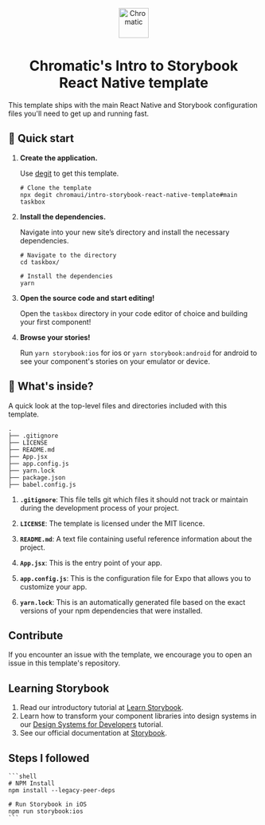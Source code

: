 <p align="center">
  <a href="https://www.chromatic.com/">
    <img alt="Chromatic" src="https://avatars2.githubusercontent.com/u/24584319?s=200&v=4" width="60" />
  </a>
</p>

<h1 align="center">
  Chromatic's Intro to Storybook React Native template
</h1>

This template ships with the main React Native and Storybook configuration files you'll need to get up and running fast.

## 🚅 Quick start

1.  **Create the application.**

    Use [degit](https://github.com/Rich-Harris/degit) to get this template.

    ```shell
    # Clone the template
    npx degit chromaui/intro-storybook-react-native-template#main taskbox
    ```

1.  **Install the dependencies.**

    Navigate into your new site’s directory and install the necessary dependencies.

    ```shell
    # Navigate to the directory
    cd taskbox/

    # Install the dependencies
    yarn
    ```

1.  **Open the source code and start editing!**

    Open the `taskbox` directory in your code editor of choice and building your first component!

1.  **Browse your stories!**

    Run `yarn storybook:ios` for ios or `yarn storybook:android` for android to see your component's stories on your emulator or device.

## 🔎 What's inside?

A quick look at the top-level files and directories included with this template.

    .
    ├── .gitignore
    ├── LICENSE
    ├── README.md
    ├── App.jsx
    ├── app.config.js
    ├── yarn.lock
    ├── package.json
    ├── babel.config.js

1.  **`.gitignore`**: This file tells git which files it should not track or maintain during the development process of your project.

2.  **`LICENSE`**: The template is licensed under the MIT licence.

3.  **`README.md`**: A text file containing useful reference information about the project.

4. **`App.jsx`**: This is the entry point of your app.  

5. **`app.config.js`**: This is the configuration file for Expo that allows you to customize your app.

6. **`yarn.lock`**: This is an automatically generated file based on the exact versions of your npm dependencies that were installed.

## Contribute

If you encounter an issue with the template, we encourage you to open an issue in this template's repository.

## Learning Storybook

1. Read our introductory tutorial at [Learn Storybook](https://storybook.js.org/tutorials/intro-to-storybook/react-native/en/get-started/).
2. Learn how to transform your component libraries into design systems in our [Design Systems for Developers](https://storybook.js.org/tutorials/design-systems-for-developers/) tutorial.
3. See our official documentation at [Storybook](https://storybook.js.org/).

## Steps I followed

    ```shell
    # NPM Install
    npm install --legacy-peer-deps

    # Run Storybook in iOS
    npm run storybook:ios
    ```